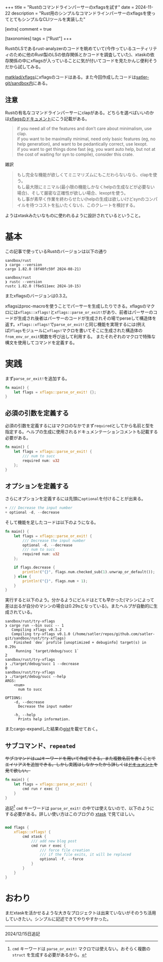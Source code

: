 +++
title = "Rustのコマンドラインパーサーのxflagsを試す"
date = 2024-11-22
description = "Rust用のシンプルなコマンドラインパーサーのxflagsを使ってとてもシンプルなCLIツールを実装した"

[extra]
comment = true

[taxonomies]
tags = ["Rust"]
+++

RustのLSであるrust-analyzerのコードを眺めていて(今作っているユーティリティのために他のRust製のLSの依存関係とかコードを調査していた)、xtaskの依存関係の中にxflagsが入っていることに気が付いてコードを見たかんじ便利そうだから試してみる。

[matklad/xflags](https://github.com/matklad/xflags)にxflagsのコードはある。また今回作成したコードは[satler-git/sandbox内](https://github.com/satler-git/sandbox/tree/c4ec939d35470c9866c6d0c5e9ba205ab65681c1/rust/try-xflags)にある。

## 注意

Rustの有名なコマンドラインパーサーにclapがある。どちらを選べばいいのかは[xflagsのドキュメント](https://docs.rs/xflags/0.3.2/xflags/)にこう記載がある。

> if you need all of the features and don’t care about minimalism, use clap.  
> if you want to be maximally minimal, need only basic features (eg, no help generation), and want to be pedantically correct, use lexopt.  
> if you want to get things done fast (eg, you want auto help, but not at the cost of waiting for syn to compile), consider this crate.

雑訳

> もし完全な機能が欲しくてミニマリズムにもこだわらないなら、clapを使う。  
> もし最大限にミニマル(最小限の機能しかなくhelpの生成などが必要ない場合)、そして厳密な正確性が欲しい場合、lexoptを使う。  
> もし事が素早く作業を終わらせたい(helpの生成は欲しいけどsynのコンパイルを待つコストを払いたくない)、このクレートを検討する。  

ようはxtaskみたいなものに使われるように設計されているということ。

# 基本

この記事で使っているRustのバージョンは以下の通り

```shell
sandbox/rust
❯ cargo --version
cargo 1.82.0 (8f40fc59f 2024-08-21)

sandbox/rust
❯ rustc --version
rustc 1.82.0 (f6e511eec 2024-10-15)
```

またxflagsのバージョンは0.3.2。

xflagsはproc-macroを使うことでパーサーを生成したりできる。xflagsのマクロには`xflags::xflags!`と`xflags::parse_or_exit!`があり、前者はパーサーのコードが生成され後者はパーサーのコードが生成されその場でperseして構造体を返す。`xflags::xflags!`で`parse_or_exit!`と同じ機能を実現するには(例えば)`flags`モジュールに`xflags!`マクロを書いてそこに生成された構造体の`from_env_or_exit`関数を呼び出して利用する。
またそれぞれのマクロで特殊な構文を使用してコマンドを定義する。

# 実践

まず`parse_or_exit!`を追加する。

```rust
fn main() {
    let flags = xflags::parse_or_exit! {};
}
```

## 必須の引数を定義する

必須の引数を定義するにはマクロのなかでまず`required`としてから名前と型を指定する。ヘルプの生成に使用されるドキュメンテーションコメントも記載する必要がある。

```rust
fn main() {
    let flags = xflags::parse_or_exit! {
        /// num to succ
        required num: u32
    };
}
```

## オプションを定義する

さらにオプションを定義するには先頭に`optional`を付けることが出来る。

```rust
+ /// Decrease the input number
+ optional -d, --decrease
```

そして機能を足したコードは以下のようになる。

```rust
fn main() {
    let flags = xflags::parse_or_exit! {
        /// Decrease the input number
        optional -d, --decrease
        /// num to succ
        required num: u32
    };

    if flags.decrease {
        println!("{}", flags.num.checked_sub(1).unwrap_or_default());
    } else {
        println!("{}", flags.num + 1);
    }
}
```

実行すると以下のよう。分かるようにビルドはとても早かった(マシンによって差は出るが自分のマシンの場合は0.29sとなっている)。またヘルプが自動的に生成されている。

```shell
sandbox/rust/try-xflags
❯ cargo run --bin succ -- 1
   Compiling xflags v0.3.2
   Compiling try-xflags v0.1.0 (/home/satler/repos/github.com/satler-git/sandbox/rust/try-xflags)
    Finished `dev` profile [unoptimized + debuginfo] target(s) in 0.29s
     Running `target/debug/succ 1`
2
sandbox/rust/try-xflags
❯ ./target/debug/succ 1 --decrease
0
sandbox/rust/try-xflags
❯ ./target/debug/succ --help
ARGS:
    <num>
      num to succ

OPTIONS:
    -d, --decrease
      Decrease the input number

    -h, --help
      Prints help information.
```

またcargo-expandした結果の[gist](https://gist.github.com/satler-git/b33fe0d7159bbbe5a678d9c18551eec0)を載せておく。

## サブコマンド、`repeated`

~~サブコマンドは`cmd`キーワードを用いて作成できる。また複数名前を書くことでエイリアスを追加できる。しかし実践はしなかったから詳しくは[ドキュメント](https://docs.rs/xflags/0.3.2/xflags/#syntax-reference)を見て欲しい。~~

```rust
fn main() {
    let flags = xflags::parse_or_exit! {
        cmd run r exec {}
    }
}
```

追記[^1]
`cmd` キーワードは `parse_or_exit!` の中では使えないので、以下のようにする必要がある。詳しい使い方はこのブログの [xtask](https://github.com/satler-git/satler-dev/blob/c69007b646de2452b731737afff12e378bbe264e/xtask/src/main.rs) で見てほしい。


```rust

mod flags {
    xflags::xflags! {
        cmd xtask {
            /// add new blog post
            cmd run r exec {
                /// force file creation
                /// if the file exits, it will be replaced
                optional -f, --force
            }
        }
    }
}
```

# おわり

まだxtaskを活かせるような大きなプロジェクトは出来ていないがそのうち活用していきたい。シンプルに記述できてやりやすかった。

---

2024/12/15日追記
[^1]: `cmd` キーワードは `parse_or_exit!` マクロでは使えない。おそらく複数の `struct` を生成する必要があるから。



